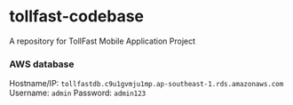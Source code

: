 # tollfast-codebase
A repository for TollFast Mobile Application Project 


### AWS database

Hostname/IP:
```tollfastdb.c9u1gvmju1mp.ap-southeast-1.rds.amazonaws.com```
Username:
```admin```
Password:
```admin123```
